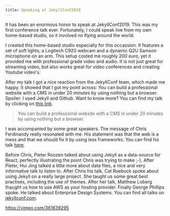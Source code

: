 ```yaml
---
title: Speaking at JekyllConf2019
---
```


It has been an enormous honor to speak at JekyllConf2019. This was my first conference talk ever. Fortunately, I could speak live from my own home-based studio, so it involved no flying around the world.

I created this home-based studio especially for this occassion. It features a set of soft lights, a Logitech C920 webcam and a dynamic Q2U Samson microphone on an arm. This setup costed me roughly 200 euro, yet it provided me with professional grade video and audio. It is not just great for streaming video, but also works great for video conferences and creating Youtube video's.

After my talk I got a nice reaction from the JekyllConf team, which made me happy. It showed that I got my point across: You can build a professional website with a CMS in under 20 minutes by using nothing but a browser. Spoiler: I used Jekyll and Github. Want to know more? You can find my talk by clicking on [this link](https://jekyllconf.com).

> You can build a professional website with a CMS in under 20 minutes by using nothing but a browser.

I was accompanied by some great speakers. The message of Chris Ferdinandy really resonated with me. His statement was that the web is a mess and that we should fix it by using less frameworks. You can find his talk [here](https://jekyllconf.com).

Before Chris, Pieter Roozen talked about using Jekyll as a data-source for React, perfectly illustrating the point Chris was trying to make ;-). After Pieter, Hui Jing talked a little more about data files, a nice and very informative talk to listen to. After Chris his talk, Cat Roebuck spoke about using Jekyll on a really large project. She taught us some great best practises, including the use of themes. After her talk, Matthew Loberg thaught us how to use AWS as your hosting provider. Finally George Phillips spoke. He talked about Enterprise Design Systems. You can find all talks on [jekyllconf.com](https://jekyllconf.com).

https://vimeo.com/361839295